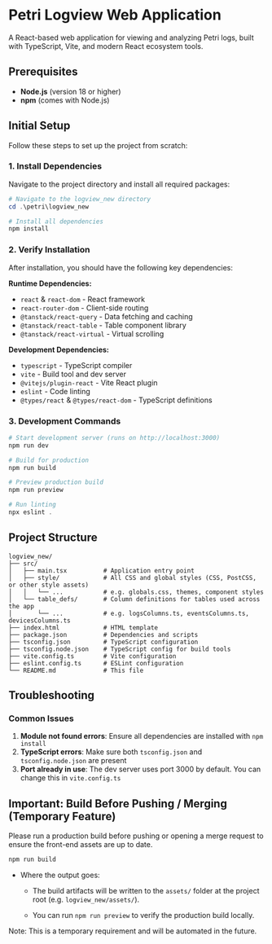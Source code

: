 # Petri Logview Web Application

A React-based web application for viewing and analyzing Petri logs, built with TypeScript, Vite, and modern React ecosystem tools.

## Prerequisites

- **Node.js** (version 18 or higher)
- **npm** (comes with Node.js)

## Initial Setup

Follow these steps to set up the project from scratch:

### 1. Install Dependencies

Navigate to the project directory and install all required packages:

```powershell
# Navigate to the logview_new directory
cd .\petri\logview_new

# Install all dependencies
npm install
```

### 2. Verify Installation

After installation, you should have the following key dependencies:

**Runtime Dependencies:**

- `react` & `react-dom` - React framework
- `react-router-dom` - Client-side routing
- `@tanstack/react-query` - Data fetching and caching
- `@tanstack/react-table` - Table component library
- `@tanstack/react-virtual` - Virtual scrolling

**Development Dependencies:**

- `typescript` - TypeScript compiler
- `vite` - Build tool and dev server
- `@vitejs/plugin-react` - Vite React plugin
- `eslint` - Code linting
- `@types/react` & `@types/react-dom` - TypeScript definitions

### 3. Development Commands

```powershell
# Start development server (runs on http://localhost:3000)
npm run dev

# Build for production
npm run build

# Preview production build
npm run preview

# Run linting
npx eslint .
```

## Project Structure

```
logview_new/
├── src/
│   ├── main.tsx          # Application entry point
│   ├── style/            # All CSS and global styles (CSS, PostCSS, or other style assets)
│   │   └── ...           # e.g. globals.css, themes, component styles
│   └── table_defs/       # Column definitions for tables used across the app
│       └── ...           # e.g. logsColumns.ts, eventsColumns.ts, devicesColumns.ts
├── index.html            # HTML template
├── package.json          # Dependencies and scripts
├── tsconfig.json         # TypeScript configuration
├── tsconfig.node.json    # TypeScript config for build tools
├── vite.config.ts        # Vite configuration
├── eslint.config.ts      # ESLint configuration
└── README.md             # This file
```

## Troubleshooting

### Common Issues

1. **Module not found errors**: Ensure all dependencies are installed with `npm install`
2. **TypeScript errors**: Make sure both `tsconfig.json` and `tsconfig.node.json` are present
3. **Port already in use**: The dev server uses port 3000 by default. You can change this in `vite.config.ts`

## Important: Build Before Pushing / Merging (Temporary Feature)

Please run a production build before pushing or opening a merge request to
ensure the front-end assets are up to date.

```powershell
npm run build
```

- Where the output goes:
  - The build artifacts will be written to the `assets/` folder at the project
    root (e.g. `logview_new/assets/`).

  - You can run `npm run preview` to verify the production build locally.

Note: This is a temporary requirement and will be automated in the future.
